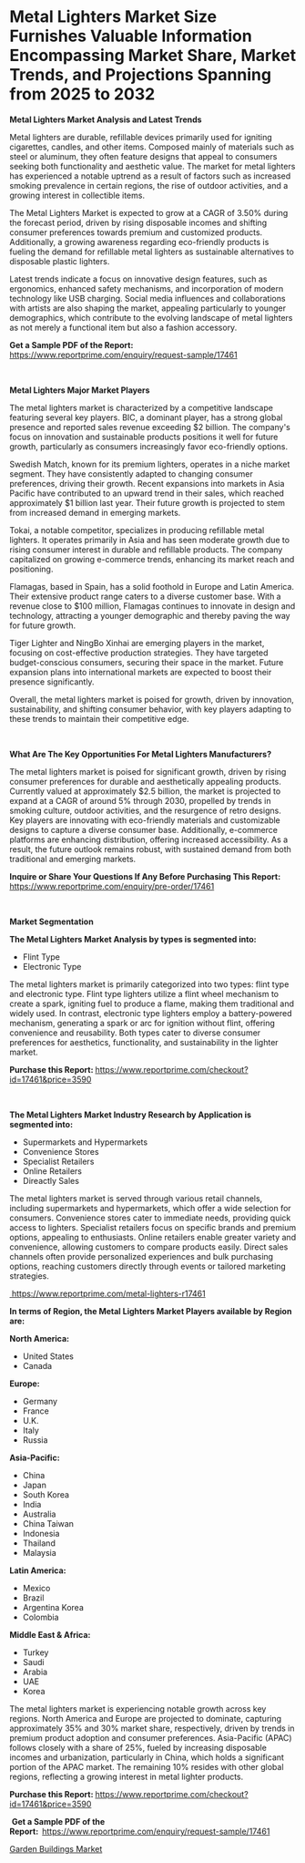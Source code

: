 <p><h1>Metal Lighters Market Size Furnishes Valuable Information Encompassing Market Share, Market Trends, and Projections Spanning from 2025 to 2032</h1></p><p><strong>Metal Lighters Market Analysis and Latest Trends</strong></p>
<p><p>Metal lighters are durable, refillable devices primarily used for igniting cigarettes, candles, and other items. Composed mainly of materials such as steel or aluminum, they often feature designs that appeal to consumers seeking both functionality and aesthetic value. The market for metal lighters has experienced a notable uptrend as a result of factors such as increased smoking prevalence in certain regions, the rise of outdoor activities, and a growing interest in collectible items.</p><p>The Metal Lighters Market is expected to grow at a CAGR of 3.50% during the forecast period, driven by rising disposable incomes and shifting consumer preferences towards premium and customized products. Additionally, a growing awareness regarding eco-friendly products is fueling the demand for refillable metal lighters as sustainable alternatives to disposable plastic lighters. </p><p>Latest trends indicate a focus on innovative design features, such as ergonomics, enhanced safety mechanisms, and incorporation of modern technology like USB charging. Social media influences and collaborations with artists are also shaping the market, appealing particularly to younger demographics, which contribute to the evolving landscape of metal lighters as not merely a functional item but also a fashion accessory.</p></p>
<p><strong>Get a Sample PDF of the Report:&nbsp;</strong> <a href="https://www.reportprime.com/enquiry/request-sample/17461?utm_campaign=2929&utm_medium=2&utm_source=Github&utm_content=ia&utm_term=18032025&utm_id=metal-lighters">https://www.reportprime.com/enquiry/request-sample/17461</a></p>
<p>&nbsp;</p>
<p><strong>Metal Lighters Major Market Players</strong></p>
<p><p>The metal lighters market is characterized by a competitive landscape featuring several key players. BIC, a dominant player, has a strong global presence and reported sales revenue exceeding $2 billion. The company's focus on innovation and sustainable products positions it well for future growth, particularly as consumers increasingly favor eco-friendly options.</p><p>Swedish Match, known for its premium lighters, operates in a niche market segment. They have consistently adapted to changing consumer preferences, driving their growth. Recent expansions into markets in Asia Pacific have contributed to an upward trend in their sales, which reached approximately $1 billion last year. Their future growth is projected to stem from increased demand in emerging markets.</p><p>Tokai, a notable competitor, specializes in producing refillable metal lighters. It operates primarily in Asia and has seen moderate growth due to rising consumer interest in durable and refillable products. The company capitalized on growing e-commerce trends, enhancing its market reach and positioning.</p><p>Flamagas, based in Spain, has a solid foothold in Europe and Latin America. Their extensive product range caters to a diverse customer base. With a revenue close to $100 million, Flamagas continues to innovate in design and technology, attracting a younger demographic and thereby paving the way for future growth.</p><p>Tiger Lighter and NingBo Xinhai are emerging players in the market, focusing on cost-effective production strategies. They have targeted budget-conscious consumers, securing their space in the market. Future expansion plans into international markets are expected to boost their presence significantly.</p><p>Overall, the metal lighters market is poised for growth, driven by innovation, sustainability, and shifting consumer behavior, with key players adapting to these trends to maintain their competitive edge.</p></p>
<p>&nbsp;</p>
<p><strong>What Are The Key Opportunities For Metal Lighters Manufacturers?</strong></p>
<p><p>The metal lighters market is poised for significant growth, driven by rising consumer preferences for durable and aesthetically appealing products. Currently valued at approximately $2.5 billion, the market is projected to expand at a CAGR of around 5% through 2030, propelled by trends in smoking culture, outdoor activities, and the resurgence of retro designs. Key players are innovating with eco-friendly materials and customizable designs to capture a diverse consumer base. Additionally, e-commerce platforms are enhancing distribution, offering increased accessibility. As a result, the future outlook remains robust, with sustained demand from both traditional and emerging markets.</p></p>
<p><strong>Inquire or Share Your Questions If Any Before Purchasing This Report:</strong> <a href="https://www.reportprime.com/enquiry/pre-order/17461?utm_campaign=2929&utm_medium=2&utm_source=Github&utm_content=ia&utm_term=18032025&utm_id=metal-lighters">https://www.reportprime.com/enquiry/pre-order/17461</a></p>
<p>&nbsp;</p>
<p><strong>Market Segmentation</strong></p>
<p><strong>The Metal Lighters Market Analysis by types is segmented into:</strong></p>
<p><ul><li>Flint Type</li><li>Electronic Type</li></ul></p>
<p><p>The metal lighters market is primarily categorized into two types: flint type and electronic type. Flint type lighters utilize a flint wheel mechanism to create a spark, igniting fuel to produce a flame, making them traditional and widely used. In contrast, electronic type lighters employ a battery-powered mechanism, generating a spark or arc for ignition without flint, offering convenience and reusability. Both types cater to diverse consumer preferences for aesthetics, functionality, and sustainability in the lighter market.</p></p>
<p><strong>Purchase this Report:&nbsp;</strong><a href="https://www.reportprime.com/checkout?id=17461&price=3590&utm_campaign=2929&utm_medium=2&utm_source=Github&utm_content=ia&utm_term=18032025&utm_id=metal-lighters">https://www.reportprime.com/checkout?id=17461&price=3590</a></p>
<p>&nbsp;</p>
<p><strong>The Metal Lighters Market Industry Research by Application is segmented into:</strong></p>
<p><ul><li>Supermarkets and Hypermarkets</li><li>Convenience Stores</li><li>Specialist Retailers</li><li>Online Retailers</li><li>Direactly Sales</li></ul></p>
<p><p>The metal lighters market is served through various retail channels, including supermarkets and hypermarkets, which offer a wide selection for consumers. Convenience stores cater to immediate needs, providing quick access to lighters. Specialist retailers focus on specific brands and premium options, appealing to enthusiasts. Online retailers enable greater variety and convenience, allowing customers to compare products easily. Direct sales channels often provide personalized experiences and bulk purchasing options, reaching customers directly through events or tailored marketing strategies.</p></p>
<p><a href="https://www.reportprime.com/metal-lighters-r17461?utm_campaign=2929&utm_medium=2&utm_source=Github&utm_content=ia&utm_term=18032025&utm_id=metal-lighters">&nbsp;https://www.reportprime.com/metal-lighters-r17461</a></p>
<p><strong>In terms of Region, the Metal Lighters Market Players available by Region are:</strong></p>
<p>
    <p> <strong> North America: </strong>
        <ul>
            <li>United States</li>
            <li>Canada</li>
        </ul>
        </p> 
    <p> <strong> Europe: </strong>
        <ul>
            <li>Germany</li>
            <li>France</li>
            <li>U.K.</li>
            <li>Italy</li>
            <li>Russia</li>
        </ul>
        </p> 
    <p> <strong> Asia-Pacific: </strong>
        <ul>
            <li>China</li>
            <li>Japan</li>
            <li>South Korea</li>
            <li>India</li>
            <li>Australia</li>
            <li>China Taiwan</li>
            <li>Indonesia</li>
            <li>Thailand</li>
            <li>Malaysia</li>
        </ul>
        </p> 
    <p> <strong> Latin America: </strong>
        <ul>
            <li>Mexico</li>
            <li>Brazil</li>
            <li>Argentina Korea</li>
            <li>Colombia</li>
        </ul>
        </p> 
    <p> <strong> Middle East & Africa: </strong>
        <ul>
            <li>Turkey</li>
            <li>Saudi</li>
            <li>Arabia</li>
            <li>UAE</li>
            <li>Korea</li>
        </ul>
    </p>
    </p>
<p><p>The metal lighters market is experiencing notable growth across key regions. North America and Europe are projected to dominate, capturing approximately 35% and 30% market share, respectively, driven by trends in premium product adoption and consumer preferences. Asia-Pacific (APAC) follows closely with a share of 25%, fueled by increasing disposable incomes and urbanization, particularly in China, which holds a significant portion of the APAC market. The remaining 10% resides with other global regions, reflecting a growing interest in metal lighter products.</p></p>
<p><strong>Purchase this Report: </strong><a href="https://www.reportprime.com/checkout?id=17461&price=3590&utm_campaign=2929&utm_medium=2&utm_source=Github&utm_content=ia&utm_term=18032025&utm_id=metal-lighters">https://www.reportprime.com/checkout?id=17461&price=3590</a></p>
<p>&nbsp;<strong>Get a Sample PDF of the Report:&nbsp;&nbsp;</strong><a href="https://www.reportprime.com/enquiry/request-sample/17461?utm_campaign=2929&utm_medium=2&utm_source=Github&utm_content=ia&utm_term=18032025&utm_id=metal-lighters">https://www.reportprime.com/enquiry/request-sample/17461</a></p>
<p><strong></strong></p>
<p><p><a href="https://github.com/verikaahova/Market-Research-Report-List-1/blob/main/garden-buildings-market.md?utm_campaign=2929&utm_medium=2&utm_source=Github&utm_content=ia&utm_term=18032025&utm_id=metal-lighters">Garden Buildings Market</a></p></p>